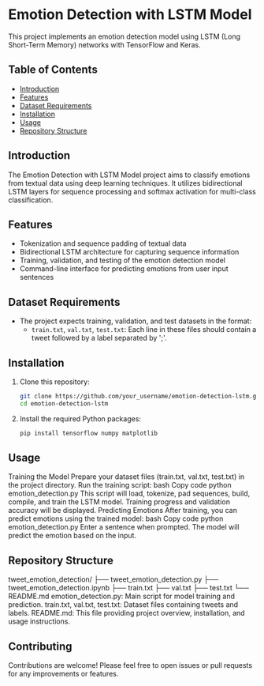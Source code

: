 # Emotion Detection with LSTM Model

This project implements an emotion detection model using LSTM (Long Short-Term Memory) networks with TensorFlow and Keras.

## Table of Contents
- [Introduction](#introduction)
- [Features](#features)
- [Dataset Requirements](#dataset-requirements)
- [Installation](#installation)
- [Usage](#usage)
- [Repository Structure](#repository-structure)

## Introduction
The Emotion Detection with LSTM Model project aims to classify emotions from textual data using deep learning techniques. It utilizes bidirectional LSTM layers for sequence processing and softmax activation for multi-class classification.

## Features
- Tokenization and sequence padding of textual data
- Bidirectional LSTM architecture for capturing sequence information
- Training, validation, and testing of the emotion detection model
- Command-line interface for predicting emotions from user input sentences

## Dataset Requirements
- The project expects training, validation, and test datasets in the format:
  - `train.txt`, `val.txt`, `test.txt`: Each line in these files should contain a tweet followed by a label separated by ';'.

## Installation
1. Clone this repository:
   ```bash
   git clone https://github.com/your_username/emotion-detection-lstm.git
   cd emotion-detection-lstm
2. Install the required Python packages:
   ```bash
   pip install tensorflow numpy matplotlib 
## Usage
Training the Model
Prepare your dataset files (train.txt, val.txt, test.txt) in the project directory.
Run the training script:
bash
Copy code
python emotion_detection.py
This script will load, tokenize, pad sequences, build, compile, and train the LSTM model.
Training progress and validation accuracy will be displayed.
Predicting Emotions
After training, you can predict emotions using the trained model:
bash
Copy code
python emotion_detection.py
Enter a sentence when prompted. The model will predict the emotion based on the input.
## Repository Structure
tweet_emotion_detection/
├── tweet_emotion_detection.py
├── tweet_emotion_detection.ipynb
├── train.txt
├── val.txt
├── test.txt
└── README.md
emotion_detection.py: Main script for model training and prediction.
train.txt, val.txt, test.txt: Dataset files containing tweets and labels.
README.md: This file providing project overview, installation, and usage instructions.
## Contributing
Contributions are welcome! Please feel free to open issues or pull requests for any improvements or features.
